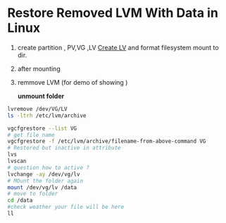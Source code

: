 # Restore Removed LVM With Data in Linux

1. create partition , PV,VG ,LV <a href = "LVM.md">Create LV</a> and format filesystem mount to dir.
1. after mounting
1. remmove LVM (for demo of showing )

   **unmount folder**

```bash
lvremove /dev/VG/LV
ls -ltrh /etc/lvm/archive

vgcfgrestore --list VG
# get file name
vgcfgrestore -f /etc/lvm/archive/filename-from-above-command VG
# Restored but inactive in attribute
lvs
lvscan
# question how to active ?
lvchange -ay /dev/vg/lv
# MOunt the folder again
mount /dev/vg/lv /data
# move to folder
cd /data
#check weather your file will be here
ll
```

